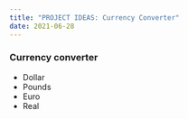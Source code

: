 ```yaml
---
title: "PROJECT IDEAS: Currency Converter"
date: 2021-06-28
---
```



### Currency converter
- Dollar
- Pounds
- Euro
- Real
